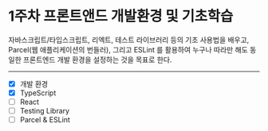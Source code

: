 # 1주차 프론트앤드 개발환경 및 기초학습

자바스크립트/타입스크립트, 리엑트, 테스트 라이브러리 등의 기초 사용법을 배우고,
Parcel(웹 애플리케이션의 번들러), 그리고 ESLint 를 활용하여 누구나 따라만 해도 동일한
프론트엔드 개발 환경을 설정하는 것을 목표로 한다.

* * *

- [X] 개발 환경
- [X] TypeScript
- [ ] React
- [ ] Testing Library
- [ ] Parcel & ESLint
